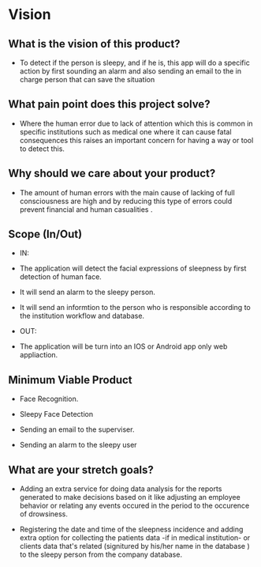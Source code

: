 
# Vision

## What is the vision of this product?

- To detect if the person is sleepy, and if he is, this app will do a specific action by first sounding an alarm and also sending an email to the in charge person that can save the situation

## What pain point does this project solve?

- Where the human error due to lack of attention which this is common in specific institutions such as medical one where it can cause fatal consequences this raises an important concern for having a way or tool to detect this.

## Why should we care about your product?

- The amount of human errors with the main cause of lacking of full consciousness are high and by reducing this type of errors could prevent financial and human casualities .

## Scope (In/Out)

- IN:
- The application will detect the facial expressions of sleepness by first detection of human face.
- It will send an alarm to the sleepy person.
- It will send an informtion to the person who is responsible according to the institution workflow and database.

- OUT:
- The application will be turn into an IOS or Android app only web appliaction.

## Minimum Viable Product 

- Face Recognition.

- Sleepy Face Detection

- Sending an email to the superviser.

- Sending an alarm to the sleepy user 

## What are your stretch goals?

- Adding an extra service for doing data analysis for the reports generated to make decisions based on it like adjusting an employee behavior or relating any events occured in the period to the occurence of drowsiness.
 
- Registering the date and time of the sleepness incidence and adding extra option for collecting the patients data -if in medical institution- or clients data that's related (signitured by his/her name in the database ) to the sleepy person from the company database. 